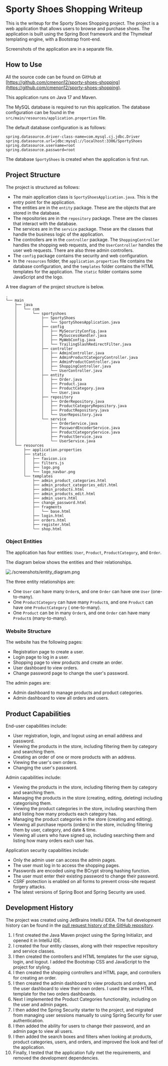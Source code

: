# Sporty Shoes Shopping Writeup

This is the writeup for the Sporty Shoes Shopping project. The project is a web application that
allows users to browse and purchase shoes. The application is built using the Spring Boot framework
and the Thymeleaf templating engine, with a Bootstrap front-end.

Screenshots of the application are in a separate file.

## How to Use

All the source code can be found on GitHub
at [https://github.com/cmenon12/sporty-shoes-shopping](https://github.com/cmenon12/sporty-shoes-shopping).

This application runs on Java 17 and Maven.

The MySQL database is required to run this application. The database configuration can be found in
the `src/main/resources/application.properties` file.

The default database configuration is as follows:

```properties
spring.datasource.driver-class-name=com.mysql.cj.jdbc.Driver
spring.datasource.url=jdbc:mysql://localhost:3306/SportyShoes
spring.datasource.username=root
spring.datasource.password=root
```

The database `SportyShoes` is created when the application is first run.

## Project Structure

The project is structured as follows:

- The main application class
  is `SportyShoesApplication.java`.
  This is the entry point for the application.
- The entities are in the `entity` package.
  These are the objects that are stored in the database.
- The repositories are in the `repository`
  package. These are the classes that interact with the database.
- The services are in the `service` package.
  These are the classes that handle the business logic of the application.
- The controllers are in the `controller`
  package. The `ShoppingController` handles the shopping web requests, and the `UserController`
  handles the
  user web requests. There are also three admin controllers.
- The `config` package contains the security and web
  configuration.
- In the `resources` folder, the `application.properties` file contains
  the database configuration, and the `templates` folder contains the HTML templates for the
  application. The `static` folder contains some JavaScript and the logo.

A tree diagram of the project structure is below.

```
.
└── main
    ├── java
    │   └── com
    │       └── sportyshoes
    │           ├── SportyShoes
    │           │   └── SportyShoesApplication.java
    │           ├── config
    │           │   ├── MySecurityConfig.java
    │           │   ├── MySuccessHandler.java
    │           │   ├── MyWebConfig.java
    │           │   └── TrailingSlashRedirectFilter.java
    │           ├── controller
    │           │   ├── AdminController.java
    │           │   ├── AdminProductCategoryController.java
    │           │   ├── AdminProductController.java
    │           │   ├── ShoppingController.java
    │           │   └── UserController.java
    │           ├── entity
    │           │   ├── Order.java
    │           │   ├── Product.java
    │           │   ├── ProductCategory.java
    │           │   └── User.java
    │           ├── repository
    │           │   ├── OrderRepository.java
    │           │   ├── ProductCategoryRepository.java
    │           │   ├── ProductRepository.java
    │           │   └── UserRepository.java
    │           └── service
    │               ├── OrderService.java
    │               ├── PasswordEncoderService.java
    │               ├── ProductCategoryService.java
    │               ├── ProductService.java
    │               └── UserService.java
    └── resources
        ├── application.properties
        ├── static
        │   ├── favicon.ico
        │   ├── filters.js
        │   ├── logo.png
        │   └── logo_navbar.png
        └── templates
            ├── admin_product_categories.html
            ├── admin_product_categories_edit.html
            ├── admin_products.html
            ├── admin_products_edit.html
            ├── admin_users.html
            ├── change_password.html
            ├── fragments
            │   └── base.html
            ├── login.html
            ├── orders.html
            ├── register.html
            └── shop.html
```

### Object Entities

The application has four entities: `User`, `Product`, `ProductCategory`, and `Order`.

The diagram below shows the entities and their relationships.

![./screenshots/entity_diagram.png](./screenshots/entity_diagram.png)

The three entity relationships are:

- One `User` can have many `Order`s, and one `Order` can have one `User` (one-to-many).
- One `ProductCategory` can have many `Product`s, and one `Product` can have one `ProductCategory` (
  one-to-many).
- One `Product` can be in many `Order`s, and one `Order` can have many `Product`s (many-to-many).

### Website Structure

The website has the following pages:

- Registration page to create a user.
- Login page to log in a user.
- Shopping page to view products and create an order.
- User dashboard to view orders.
- Change password page to change the user's password.

The admin pages are:

- Admin dashboard to manage products and product categories.
- Admin dashboard to view all orders and users.

## Product Capabilities

End-user capabilities include:

- User registration, login, and logout using an email address and password.
- Viewing the products in the store, including filtering them by category and searching them.
- Creating an order of one or more products with an address.
- Viewing the user's own orders.
- Changing the user's password.

Admin capabilities include:

- Viewing the products in the store, including filtering them by category and searching them.
- Managing the products in the store (creating, editing, deleting) including categorising them.
- Viewing the product categories in the store, including searching them and listing how many
  products each category has.
- Managing the product categories in the store (creating and editing).
- Viewing all purchase reports (orders) in the store, including filtering them by user, category,
  and date & time.
- Viewing all users who have signed up, including searching them and listing how many orders each
  user has.

Application security capabilities include:

- Only the admin user can access the admin pages.
- The user must log in to access the shopping pages.
- Passwords are encoded using the BCrypt strong hashing function.
- The user must enter their existing password to change their password.
- CSRF protection is enabled on all forms to prevent cross-site request forgery attacks.
- The latest versions of Spring Boot and Spring Security are used.

## Development History

The project was created using JetBrains IntelliJ IDEA. The full development history can be found in
the [pull request history of the GitHub repository](https://github.com/cmenon12/sporty-shoes-shopping/pulls?q=is%3Apr).

1. I first created the Java Maven project using the Spring Initializr, and opened it in IntelliJ
   IDE.
2. I created the four entity classes, along with their respective repository and service classes.
3. I then created the controllers and HTML templates for the user signup, login, and logout. I added
   the Bootstrap CSS and JavaScript to the project for styling.
4. I then created the shopping controllers and HTML page, and controllers for creating an order.
5. I then created the admin dashboard to view products and orders, and the user dashboard to view
   their own orders. I used the same HTML template for the two orders dashboards.
6. Next I implemented the Product Categories functionality, including on the user and admin pages.
7. I then added the Spring Security starter to the project, and migrated from managing user sessions
   manually to using Spring Security for user authentication.
8. I then added the ability for users to change their password, and an admin page to view all users.
9. I then added the search boxes and filters when looking at products, product categories, users,
   and orders, and improved the look and feel of the application.
10. Finally, I tested that the application fully met the requirements, and removed the development
    dependencies.
